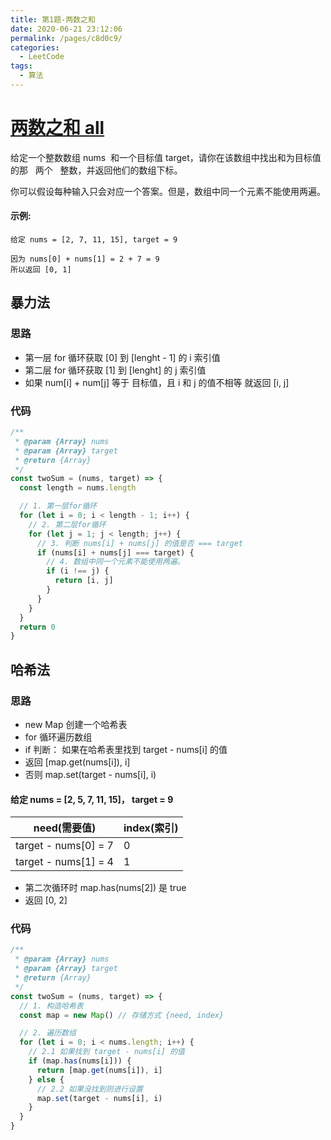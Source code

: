 ```yaml
---
title: 第1题-两数之和
date: 2020-06-21 23:12:06
permalink: /pages/c8d0c9/
categories:
  - LeetCode
tags:
  - 算法
---
```


# [两数之和 all](https://leetcode-cn.com/problemset/all/)

给定一个整数数组 nums  和一个目标值 target，请你在该数组中找出和为目标值的那   两个   整数，并返回他们的数组下标。

你可以假设每种输入只会对应一个答案。但是，数组中同一个元素不能使用两遍。

#### 示例:

```
给定 nums = [2, 7, 11, 15], target = 9

因为 nums[0] + nums[1] = 2 + 7 = 9
所以返回 [0, 1]
```

<!-- more -->

## 暴力法

### 思路

- 第一层 for 循环获取 [0] 到 [lenght - 1] 的 i 索引值
- 第二层 for 循环获取 [1] 到 [lenght] 的 j 索引值
- 如果 num[i] + num[j] 等于 目标值，且 i 和 j 的值不相等 就返回 [i, j]

### 代码

```JavaScript
/**
 * @param {Array} nums
 * @param {Array} target
 * @return {Array}
 */
const twoSum = (nums, target) => {
  const length = nums.length

  // 1. 第一层for循环
  for (let i = 0; i < length - 1; i++) {
    // 2. 第二层for循环
    for (let j = 1; j < length; j++) {
      // 3. 判断 nums[i] + nums[j] 的值是否 === target
      if (nums[i] + nums[j] === target) {
        // 4. 数组中同一个元素不能使用两遍。
        if (i !== j) {
          return [i, j]
        }
      }
    }
  }
  return 0
}
```

## 哈希法

### 思路

- new Map 创建一个哈希表
- for 循环遍历数组
- if 判断： 如果在哈希表里找到 target - nums[i] 的值
- 返回 [map.get(nums[i]), i]
- 否则 map.set(target - nums[i], i)

#### 给定 nums = [2, 5, 7, 11, 15]， target = 9

| need(需要值)         | index(索引) |
| -------------------- | ----------- |
| target - nums[0] = 7 | 0           |
| target - nums[1] = 4 | 1           |

- 第二次循环时 map.has(nums[2]) 是 true
- 返回 [0, 2]

### 代码

```JavaScript
/**
 * @param {Array} nums
 * @param {Array} target
 * @return {Array}
 */
const twoSum = (nums, target) => {
  // 1. 构造哈希表
  const map = new Map() // 存储方式 {need, index}

  // 2. 遍历数组
  for (let i = 0; i < nums.length; i++) {
    // 2.1 如果找到 target - nums[i] 的值
    if (map.has(nums[i])) {
      return [map.get(nums[i]), i]
    } else {
      // 2.2 如果没找到则进行设置
      map.set(target - nums[i], i)
    }
  }
}
```
